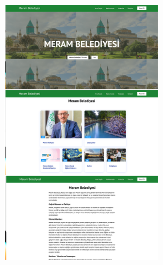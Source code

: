 <img src="HomePage.png" alt="HomePage">
<img src="Cards.png" alt="Cards">
<img src="About.png" alt="About">

